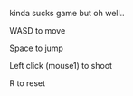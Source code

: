 kinda sucks game but oh well.. 

WASD to move

Space to jump

Left click (mouse1) to shoot

R to reset
